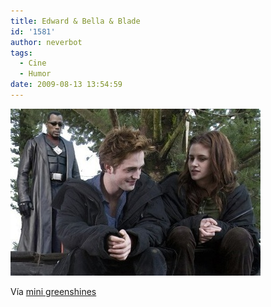 ```yaml
---
title: Edward & Bella & Blade
id: '1581'
author: neverbot
tags:
  - Cine
  - Humor
date: 2009-08-13 13:54:59
---
```


[![](./edward-bella-blade/Anpw7nq4gqcq21sljPRDWFGyo1_400.jpg)](http://mini.greenshines.com/post/149565655/im-the-king-of-tumblr-ymiraelascoquedoy-via)

Vía [mini greenshines](http://mini.greenshines.com/post/149565655/im-the-king-of-tumblr-ymiraelascoquedoy-via)